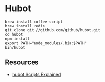 # Hubot #

	brew install coffee-script
	brew install redis
	git clone git://github.com/github/hubot.git
	cd hubot
	npm install
	export PATH="node_modules/.bin:$PATH"
	bin/hubot

## Resources ##

- [hubot Scripts Explained](http://jonmagic.com/blog/archives/2011/10/28/hubot-scripts-explained/)